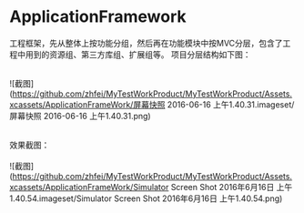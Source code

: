 # ApplicationFramework
工程框架，先从整体上按功能分组，然后再在功能模块中按MVC分层，包含了工程中用到的资源组、第三方库组、扩展组等。
项目分层结构如下图：
<br><br>

![截图](https://github.com/zhfei/MyTestWorkProduct/MyTestWorkProduct/Assets.xcassets/ApplicationFrameWork/屏幕快照 2016-06-16 上午1.40.31.imageset/屏幕快照 2016-06-16 上午1.40.31.png)
<br><br>

效果截图：
<br><br>
![截图](https://github.com/zhfei/MyTestWorkProduct/MyTestWorkProduct/Assets.xcassets/ApplicationFrameWork/Simulator Screen Shot 2016年6月16日 上午1.40.54.imageset/Simulator Screen Shot 2016年6月16日 上午1.40.54.png)
